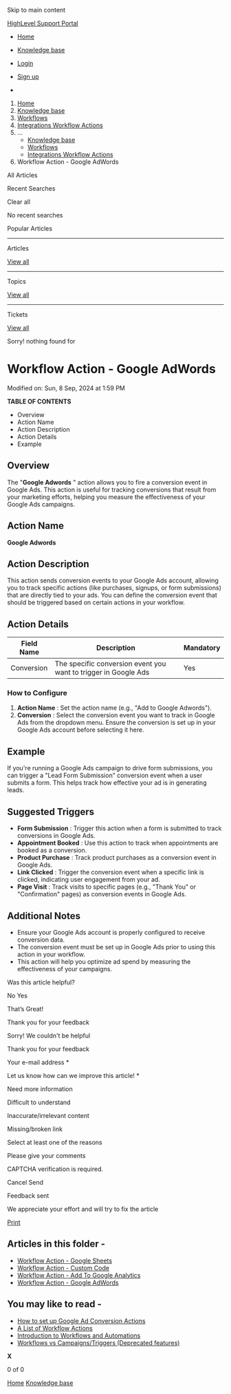 Skip to main content

[ HighLevel Support Portal ](https://help.gohighlevel.com)

  * [ Home ](/support/home)
  * [ Knowledge base ](/support/solutions)

  * [Login](/support/login)
  * [Sign up](/support/signup)
  * 

  1. [Home](/support/home)
  2. [Knowledge base](/support/solutions)
  3. [Workflows](/support/solutions/48000455132)
  4. [Integrations Workflow Actions](/support/solutions/folders/155000000810)
  5. ... 
     * [Knowledge base](/support/solutions)
     * [Workflows](/support/solutions/48000455132)
     * [Integrations Workflow Actions](/support/solutions/folders/155000000810)
  6. Workflow Action - Google AdWords

All  Articles 

Recent Searches

Clear all

No recent searches

Popular Articles

* * *

Articles

[View all](/support/search/solutions)

* * *

Topics

[View all](/support/search/topics)

* * *

Tickets

[View all](/support/search/tickets)

Sorry! nothing found for   

# Workflow Action - Google AdWords

Modified on: Sun, 8 Sep, 2024 at 1:59 PM

**TABLE OF CONTENTS**

  * Overview
  * Action Name
  * Action Description
  * Action Details
  * Example

##   

## Overview

The "**Google Adwords** " action allows you to fire a conversion event in Google Ads. This action is useful for tracking conversions that result from your marketing efforts, helping you measure the effectiveness of your Google Ads campaigns.

## Action Name

****Google Adwords****

## Action Description

This action sends conversion events to your Google Ads account, allowing you to track specific actions (like purchases, signups, or form submissions) that are directly tied to your ads. You can define the conversion event that should be triggered based on certain actions in your workflow.

## Action Details

Field Name| Description| Mandatory  
---|---|---  
Conversion| The specific conversion event you want to trigger in Google Ads| Yes  

### How to Configure

  1. **Action Name** : Set the action name (e.g., "Add to Google Adwords").
  2. **Conversion** : Select the conversion event you want to track in Google Ads from the dropdown menu. Ensure the conversion is set up in your Google Ads account before selecting it here.

## Example

If you're running a Google Ads campaign to drive form submissions, you can trigger a "Lead Form Submission" conversion event when a user submits a form. This helps track how effective your ad is in generating leads.

###   

## Suggested Triggers

  * **Form Submission** : Trigger this action when a form is submitted to track conversions in Google Ads.
  * **Appointment Booked** : Use this action to track when appointments are booked as a conversion.
  * **Product Purchase** : Track product purchases as a conversion event in Google Ads.
  * **Link Clicked** : Trigger the conversion event when a specific link is clicked, indicating user engagement from your ad.
  * **Page Visit** : Track visits to specific pages (e.g., "Thank You" or "Confirmation" pages) as conversion events in Google Ads.

###   

## Additional Notes

  * Ensure your Google Ads account is properly configured to receive conversion data.
  * The conversion event must be set up in Google Ads prior to using this action in your workflow.
  * This action will help you optimize ad spend by measuring the effectiveness of your campaigns.

Was this article helpful?

No  Yes 

That’s Great!

Thank you for your feedback

Sorry! We couldn't be helpful

Thank you for your feedback

Your e-mail address *

Let us know how can we improve this article! *

Need more information 

Difficult to understand 

Inaccurate/irrelevant content 

Missing/broken link 

Select at least one of the reasons 

Please give your comments 

CAPTCHA verification is required. 

Cancel  Send 

Feedback sent

We appreciate your effort and will try to fix the article

[Print](javascript:print\(\))

## Articles in this folder -

  * [Workflow Action - Google Sheets](/support/solutions/articles/155000003294-workflow-action-google-sheets)
  * [Workflow Action - Custom Code](/support/solutions/articles/155000003362-workflow-action-custom-code)
  * [Workflow Action - Add To Google Analytics](/support/solutions/articles/155000003367-workflow-action-add-to-google-analytics)
  * [Workflow Action - Google AdWords](/support/solutions/articles/155000003368-workflow-action-google-adwords)

## You may like to read -

  * [How to set up Google Ad Conversion Actions](/support/solutions/articles/48001220947-how-to-set-up-google-ad-conversion-actions)
  * [A List of Workflow Actions](/support/solutions/articles/155000002294-a-list-of-workflow-actions)
  * [Introduction to Workflows and Automations](/support/solutions/articles/155000002445-introduction-to-workflows-and-automations)
  * [Workflows vs Campaigns/Triggers (Deprecated features)](/support/solutions/articles/48001229927-workflows-vs-campaigns-triggers-deprecated-features-)

**X**

0 of 0 []()

[Home](/support/home) [Knowledge base](/support/solutions)
